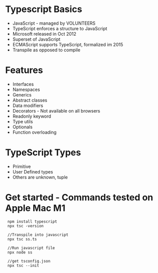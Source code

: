 # Typescript Basics
 - JavaScript - managed by VOLUNTEERS 
 - TypeScript enforces a structure to JavaScript
 - Microsoft released in Oct 2012
 - Superset of JavaScript 
 - ECMAScript supports TypeScript, formalized im 2015
 - Transpile as opposed to compile

 # Features 
  - Interfaces
  - Namespaces
  - Generics
  - Abstract classes
  - Data modifiers 
  - Decorators - Not available on all browsers
  - Readonly keyword
  - Type utils
  - Optionals
  - Function overloading

# TypeScript Types
 - Primitive
 - User Defined types
 - Others are unknown, tuple

# Get started - Commands tested on Apple Mac M1
```node
 npm install typescript
 npx tsc -version

 //Transpile into javascript
 npx tsc ss.ts 
 
 //Run javascript file
 npx node ss

 //get tsconfig.json
 npx tsc --init 
```

